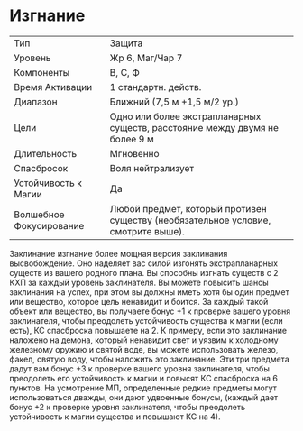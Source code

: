 
# Изгнание

| | |
|---|---|
|Тип|Защита|
|Уровень| Жр 6, Маг/Чар 7|
|Компоненты| В, С, Ф|
|Время Активации| 1 стандартн. действ.|
|Диапазон| Ближний (7,5 м +1,5 м/2 ур.)|
|Цели| Одно или более экстрапланарных существ, расстояние между двумя не более 9 м|
|Длительность| Мгновенно|
|Спасбросок| Воля нейтрализует|
|Устойчивость к Магии| Да|
|Волшебное Фокусирование| Любой предмет, который противен существу (необязательное условие, смотрите выше).|

Заклинание изгнание более мощная версия заклинания высвобождение. Оно
наделяет вас силой изгонять экстрапланарных существ из вашего родного
плана. Вы способны изгнать существ с
2 КХП за каждый уровень заклинателя.
Вы можете повысить шансы заклинания
на успех, при этом вы должны иметь
хотя бы один предмет или вещество,
которое цель ненавидит и боится. За
каждый такой объект или вещество, вы
получаете бонус +1 к проверке вашего
уровня заклинателя, чтобы преодолеть
устойчивость существа к магии (если
есть), КС спасброска повышаете на 2. К
примеру, если это заклинание наложено на демона, который ненавидит свет и
уязвим к холодному железному оружию
и святой воде, вы можете использовать
железо, факел, святую воду, чтобы наложить это заклинание. Эти три предмета
дадут вам бонус +3 к проверке вашего
уровня заклинателя, чтобы преодолеть
его устойчивость к магии и повысят КС
спасброска на 6 пунктов.
На усмотрение МП, определенные
редкие предметы могут использоваться дважды, они дают удвоенные бонусы, (каждый дает бонус +2 к проверке
уровня заклинателя, чтобы преодолеть
устойчивость к магии существа и повышают КС на 4).
